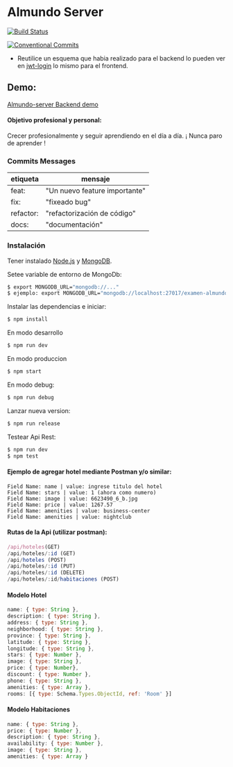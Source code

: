 # Almundo Server

[![Build Status](https://travis-ci.org/Beor18/alm-api-backend.svg?branch=master)](https://travis-ci.org/Beor18/alm-api-backend)

[![Conventional Commits](https://img.shields.io/badge/Conventional%20Commits-1.0.0-green.svg)](https://conventionalcommits.org)

- Reutilice un esquema que habia realizado para el backend lo pueden ver en [jwt-login](http://github.com/beor18/jwt-login) lo mismo para el frontend.

## Demo:

[Almundo-server Backend demo](https://almundo-examen.herokuapp.com/api/hoteles)

#### Objetivo profesional y personal:

Crecer profesionalmente y seguir aprendiendo en el día a día. ¡ Nunca paro de aprender !

### Commits Messages

| etiqueta  | mensaje                       |
|-----------|-------------------------------|
| feat:     | "Un nuevo feature importante" |
| fix:      | "fixeado bug"                 |
| refactor: | "refactorización de código"   |
| docs:     | "documentación"               |

### Instalación

Tener instalado [Node.js](https://nodejs.org/) y [MongoDB](https://www.mongodb.com/es).

Setee variable de entorno de MongoDb:

```sh
$ export MONGODB_URL="mongodb://..."
$ ejemplo: export MONGODB_URL="mongodb://localhost:27017/examen-almundo
```

Instalar las dependencias e iniciar:

```sh
$ npm install
```

En modo desarrollo

```sh
$ npm run dev
```

En modo produccion

```sh
$ npm start
```

En modo debug:

```sh
$ npm run debug
```

Lanzar nueva version:

```sh
$ npm run release
```

Testear Api Rest:

```sh
$ npm run dev
$ npm test
```


#### Ejemplo de agregar hotel mediante Postman y/o similar:

```
Field Name: name | value: ingrese titulo del hotel
Field Name: stars | value: 1 (ahora como numero)
Field Name: image | value: 6623490_6_b.jpg
Field Name: price | value: 1267.57
Field Name: amenities | value: business-center
Field Name: amenities | value: nightclub
```

#### Rutas de la Api (utilizar postman):

```js
/api/hoteles(GET)
/api/hoteles/:id (GET)
/api/hoteles (POST)
/api/hoteles/:id (PUT)
/api/hoteles/:id (DELETE)
/api/hoteles/:id/habitaciones (POST)
```

#### Modelo Hotel

```js
name: { type: String },
description: { type: String },
address: { type: String },
neighborhood: { type: String },
province: { type: String },
latitude: { type: String },
longitude: { type: String },
stars: { type: Number },
image: { type: String },
price: { type: Number},
discount: { type: Number },
phone: { type: String },
amenities: { type: Array },
rooms: [{ type: Schema.Types.ObjectId, ref: 'Room' }]
```

#### Modelo Habitaciones

```js
name: { type: String },
price: { type: Number },
description: { type: String },
availability: { type: Number },
image: { type: String },
amenities: { type: Array }
```